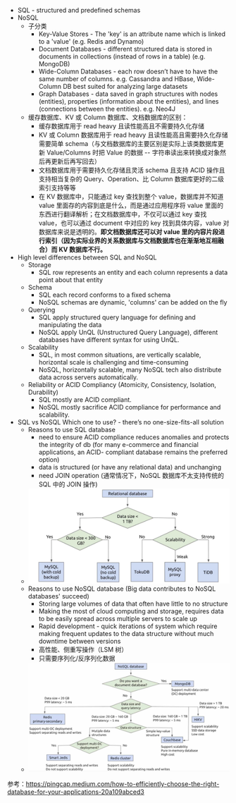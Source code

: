* SQL - structured and predefined schemas
* NoSQL
  * 子分类
    * Key-Value Stores - The 'key' is an
  attribute name which is linked to a 'value' (e.g. Redis and Dynamo)
    * Document Databases - different structured data is stored in documents in collections (instead of rows in a table) (e.g. MongoDB)
    * Wide-Column Databases - each row doesn’t have to have the same number of columns. e.g. Cassandra and HBase, Wide-Column DB best suited for analyzing large datasets
    * Graph Databases - data saved in graph structures with nodes (entities), properties (information about the entities), and lines (connections between the entities). e.g. Neo4J
  * 缓存数据库、KV 或 Column 数据库、文档数据库的区别：
    * 缓存数据库用于 read heavy 且读性能高且不需要持久化存储
    * KV 或 Column 数据库用于 read heavy 且读性能高且需要持久化存储需要简单 schema（与文档数据库的主要区别是实际上该类数据库更新 Value/Columns 时把 Value 的数据 -- 字符串读出来转换成对象然后再更新后再写回去）
    * 文档数据库用于需要持久化存储且灵活 schema 且支持 ACID 操作且支持相当复杂的 Query、Operation、比 Column 数据库更好的二级索引支持等等
    * 在 KV 数据库中，只能通过 key 查找到整个 value，数据库并不知道 value 里面存的内容到底是什么，而是通过应用程序将 value 里面的东西进行翻译解析；在文档数据库中，不仅可以通过 key 查找 value，也可以通过 document 中对应的 key 找到具体内容，value 对数据库来说是透明的。**即文档数据库还可以对 value 里的内容片段进行索引（因为实际业界的关系数据库与文档数据库也在渐渐地互相融合）而 KV 数据库不行。**
* High level differences between SQL and NoSQL
  * Storage
    * SQL row represents an entity and each column represents a data point about that entity
  * Schema
    * SQL each record conforms to a fixed schema
    * NoSQL schemas are dynamic, 'columns' can be added on the fly
  * Querying
    * SQL apply structured query language for defining and manipulating the data
    * NoSQL apply UnQL (Unstructured Query Language), different databases have different syntax for using UnQL.
  * Scalability
    * SQL, in most common situations, are vertically scalable, horizontal scale is challenging and time-consuming
    * NoSQL, horizontally scalable, many NoSQL tech also distribute data across servers automatically.
  * Reliability or ACID Compliancy (Atomicity, Consistency, Isolation, Durability)
    * SQL mostly are ACID compliant.
    * NoSQL mostly sacrifice ACID compliance for performance and scalability.
* SQL vs NoSQL Which one to use? - there’s no one-size-fits-all solution
  * Reasons to use SQL database
    * need to ensure ACID compliance reduces anomalies and protects the integrity of db (for many e-commerce and financial applications, an ACID- compliant database remains the preferred option)
    * data is structured (or have any relational data) and unchanging
    * need JOIN operation (通常情况下，NoSQL 数据库不太支持传统的 SQL 中的 JOIN 操作)
  * ![](./How%20to%20Select%20SQL%20DB.jpeg)
  * Reasons to use NoSQL database (Big data contributes to NoSQL databases' succeed)
    * Storing large volumes of data that often have little to no structure
    * Making the most of cloud computing and storage, requires data to be easily spread across multiple servers to scale up
    * Rapid development - quick iterations of system which require making frequent updates to the data structure without much downtime between versions
    * 高性能、侧重写操作（LSM 树）
    * 只需要序列化/反序列化数据
  * ![](./How%20to%20Select%20NoSQL%20DB.jpeg)

参考：https://pingcap.medium.com/how-to-efficiently-choose-the-right-database-for-your-applications-20a109abced3  

